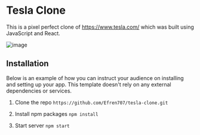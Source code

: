 # Tesla Clone
This is a pixel perfect clone of https://www.tesla.com/ which was built using JavaScript and React.

![image](https://user-images.githubusercontent.com/53492872/166849087-19fe2833-013f-4958-839d-aa1e63cdf6ca.png)

## Installation
Below is an example of how you can instruct your audience on installing and setting up your app. This template doesn't rely on any external dependencies or services.

1. Clone the repo
  `https://github.com/Efren707/tesla-clone.git`

2. Install npm packages
  `npm install`

3. Start server
  `npm start`
